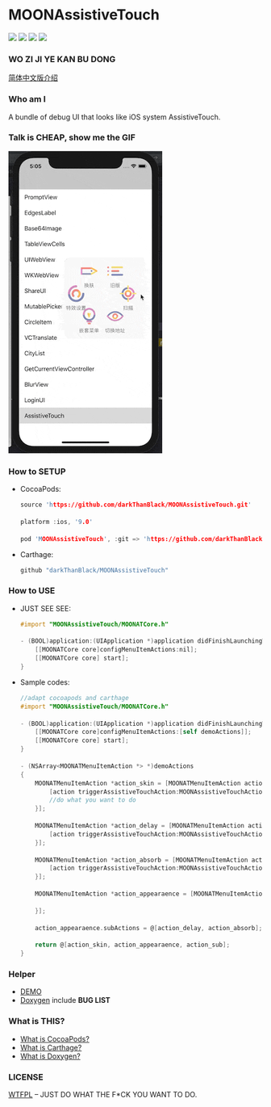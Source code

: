 # MOONAssistiveTouch

![](<https://img.shields.io/badge/license-WTFPL-lightgrey.svg>)  ![](<https://img.shields.io/badge/platform-iOS-lightgrey.svg>)  ![](<https://img.shields.io/badge/CocoaPods-v0.0.1-blue.svg>)  ![](<https://img.shields.io/badge/Carthage-compatible-brightgreen.svg>)

### WO ZI JI YE KAN BU DONG

[简体中文版介绍](./README_CN.md)

### Who am I

A bundle of debug UI that looks like iOS system AssistiveTouch.

### Talk is CHEAP, show me the GIF

![](./DEMO/DEMO.gif)

### How to SETUP

* CocoaPods:

  ```c
  source 'https://github.com/darkThanBlack/MOONAssistiveTouch.git'
  
  platform :ios, '9.0'
  
  pod 'MOONAssistiveTouch', :git => 'https://github.com/darkThanBlack/MOONAssistiveTouch.git'
  ```

* Carthage:

  ```c
  github "darkThanBlack/MOONAssistiveTouch"
  ```

### How to USE

* JUST SEE SEE:

  ```objective-c
  #import "MOONAssistiveTouch/MOONATCore.h"
  
  - (BOOL)application:(UIApplication *)application didFinishLaunchingWithOptions:(NSDictionary *)launchOptions {
      [[MOONATCore core]configMenuItemActions:nil];
      [[MOONATCore core] start];
  }
  ```

* Sample codes:

  ```objective-c
  //adapt cocoapods and carthage
  #import "MOONAssistiveTouch/MOONATCore.h"
  
  - (BOOL)application:(UIApplication *)application didFinishLaunchingWithOptions:(NSDictionary *)launchOptions {
      [[MOONATCore core]configMenuItemActions:[self demoActions]];
      [[MOONATCore core] start];
  }
  
  - (NSArray<MOONATMenuItemAction *> *)demoActions
  {
      MOONATMenuItemAction *action_skin = [MOONATMenuItemAction actionWithTitle:@"换肤" itemBlock:^(MOONATMenuItemAction * _Nonnull action) {
          [action triggerAssistiveTouchAction:MOONAssistiveTouchActionModeChangeSkin params:nil];
          //do what you want to do
      }];
  
      MOONATMenuItemAction *action_delay = [MOONATMenuItemAction actionWithTitle:@"延时变淡" itemBlock:^(MOONATMenuItemAction * _Nonnull action) {
          [action triggerAssistiveTouchAction:MOONAssistiveTouchActionModeChangeDelayFade params:nil];
      }];
      
      MOONATMenuItemAction *action_absorb = [MOONATMenuItemAction actionWithTitle:@"吸附模式" itemBlock:^(MOONATMenuItemAction * _Nonnull action) {
          [action triggerAssistiveTouchAction:MOONAssistiveTouchActionModeChangeAbsorb params:nil];
      }];
      
      MOONATMenuItemAction *action_appearaence = [MOONATMenuItemAction actionWithTitle:@"特效设置" itemBlock:^(MOONATMenuItemAction * _Nonnull action) {
          
      }];
      
      action_appearaence.subActions = @[action_delay, action_absorb];
  	
      return @[action_skin, action_appearaence, action_sub];
  }
  ```

### Helper

* [DEMO](./MOONAssistiveTouch.xcodeproj)
* [Doxygen](./Doc/html/index.html) include **BUG LIST**

### What is THIS?

* [What is CocoaPods?](<https://github.com/CocoaPods/CocoaPods>)
* [What is Carthage?](<https://github.com/Carthage/Carthage>)
* [What is Doxygen?](<http://www.doxygen.nl/>)

### LICENSE

[WTFPL](<http://www.wtfpl.net/about/>) – JUST DO WHAT THE F*CK YOU WANT TO DO.